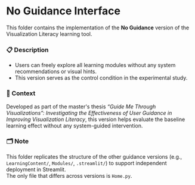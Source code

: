 # No Guidance Interface

This folder contains the implementation of the **No Guidance** version of the Visualization Literacy learning tool.

### 📋 Description
- Users can freely explore all learning modules without any system recommendations or visual hints.
- This version serves as the control condition in the experimental study.

### 🧠 Context
Developed as part of the master's thesis *“Guide Me Through Visualizations”: Investigating the Effectiveness of User Guidance in Improving Visualization Literacy*, this version helps evaluate the baseline learning effect without any system-guided intervention.

### 🗂️ Note
This folder replicates the structure of the other guidance versions (e.g., `LearningContent/`, `Modules/`, `.streamlit/`) to support independent deployment in Streamlit.  
The only file that differs across versions is `Home.py`.
